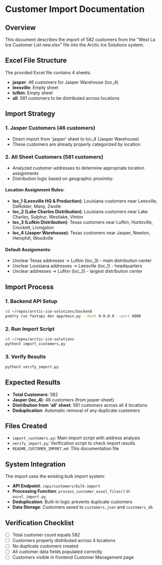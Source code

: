 # Customer Import Documentation

## Overview
This document describes the import of 582 customers from the "West La Ice Customer List new.xlsx" file into the Arctic Ice Solutions system.

## Excel File Structure
The provided Excel file contains 4 sheets:
- **jasper**: 46 customers for Jasper Warehouse (loc_4)
- **leesville**: Empty sheet 
- **lufkin**: Empty sheet
- **all**: 581 customers to be distributed across locations

## Import Strategy

### 1. Jasper Customers (46 customers)
- Direct import from 'jasper' sheet to loc_4 (Jasper Warehouse)
- These customers are already properly categorized by location

### 2. All Sheet Customers (581 customers)
- Analyzed customer addresses to determine appropriate location assignments
- Distribution logic based on geographic proximity:

#### Location Assignment Rules:
- **loc_1 (Leesville HQ & Production)**: Louisiana customers near Leesville, DeRidder, Many, Zwolle
- **loc_2 (Lake Charles Distribution)**: Louisiana customers near Lake Charles, Sulphur, Westlake, Vinton  
- **loc_3 (Lufkin Distribution)**: Texas customers near Lufkin, Huntsville, Crockett, Livingston
- **loc_4 (Jasper Warehouse)**: Texas customers near Jasper, Newton, Hemphill, Woodville

#### Default Assignments:
- Unclear Texas addresses → Lufkin (loc_3) - main distribution center
- Unclear Louisiana addresses → Leesville (loc_1) - headquarters
- Unclear addresses → Lufkin (loc_3) - largest distribution center

## Import Process

### 1. Backend API Setup
```bash
cd ~/repos/arctic-ice-solutions/backend
poetry run fastapi dev app/main.py --host 0.0.0.0 --port 8000
```

### 2. Run Import Script
```bash
cd ~/repos/arctic-ice-solutions
python3 import_customers.py
```

### 3. Verify Results
```bash
python3 verify_import.py
```

## Expected Results
- **Total Customers**: 582
- **Jasper (loc_4)**: 46 customers (from jasper sheet)
- **Distribution from 'all' sheet**: 581 customers across all 4 locations
- **Deduplication**: Automatic removal of any duplicate customers

## Files Created
- `import_customers.py`: Main import script with address analysis
- `verify_import.py`: Verification script to check import results
- `README_CUSTOMER_IMPORT.md`: This documentation file

## System Integration
The import uses the existing bulk import system:
- **API Endpoint**: `/api/customers/bulk-import`
- **Processing Function**: `process_customer_excel_files()` in `excel_import.py`
- **Deduplication**: Built-in logic prevents duplicate customers
- **Data Storage**: Customers saved to `customers.json` and `customers_db`

## Verification Checklist
- [ ] Total customer count equals 582
- [ ] Customers properly distributed across 4 locations
- [ ] No duplicate customers created
- [ ] All customer data fields populated correctly
- [ ] Customers visible in frontend Customer Management page
